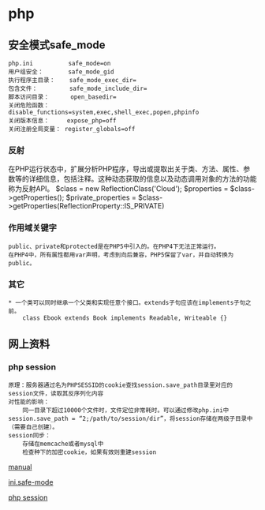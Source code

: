 php
=======

## 安全模式safe_mode
    php.ini          safe_mode=on
    用户组安全：       safe_mode_gid
    执行程序主目录：    safe_mode_exec_dir=
    包含文件：         safe_mode_include_dir=
    脚本访问目录：      open_basedir=
    关闭危险函数：     disable_functions=system,exec,shell_exec,popen,phpinfo
    关闭版本信息：     expose_php=off
    关闭注册全局变量： register_globals=off

### 反射
   在PHP运行状态中，扩展分析PHP程序，导出或提取出关于类、方法、属性、参数等的详细信息，包括注释。这种动态获取的信息以及动态调用对象的方法的功能称为反射API。
   $class = new ReflectionClass('Cloud');
   $properties = $class->getProperties();
   $private_properties = $class->getProperties(ReflectionProperty::IS_PRIVATE)

### 作用域关键字
    public、private和protected是在PHP5中引入的。在PHP4下无法正常运行。
    在PHP4中，所有属性都用var声明，考虑到向后兼容，PHP5保留了var，并自动转换为public。

### 其它
    * 一个类可以同时继承一个父类和实现任意个接口。extends子句应该在implements子句之前。
        class Ebook extends Book implements Readable, Writeable {}

## 网上资料

### php session
    原理：服务器通过名为PHPSESSID的cookie查找session.save_path目录里对应的session文件，读取其反序列化内容
    对性能的影响：
        同一目录下超过10000个文件时，文件定位非常耗时。可以通过修改php.ini中session.save_path = “2;/path/to/session/dir”，将session存储在两级子目录中（需要自己创建）。
    session同步：
        存储在memcache或者mysql中
        检查种下的加密cookie，如果有效则重建session
        

[manual](http://www.php.net/manual/zh/ "manual")

[ini.safe-mode](http://www.php.net/manual/en/ini.sect.safe-mode.php#ini.safe-mode "ini.safe-mode")

[php session](http://blog.csdn.net/luobo525/article/details/3946119)